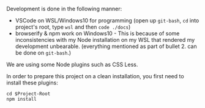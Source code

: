 Development is done in the following manner:
- VSCode on WSL/Windows10 for programming (open up `git-bash`, `cd`  into project's root, type `wsl` and then `code ./docs`)
- browserify & npm work on Windows10 - This is because of some inconsistencies with my Node installation on my WSL that rendered my development unbearable.
(everything mentioned as part of bullet 2. can be done on `git-bash`.)

We are using some Node plugins such as CSS Less.

In order to prepare this project on a clean installation, you first need to install these plugins:
```
cd $Project-Root
npm install
```

